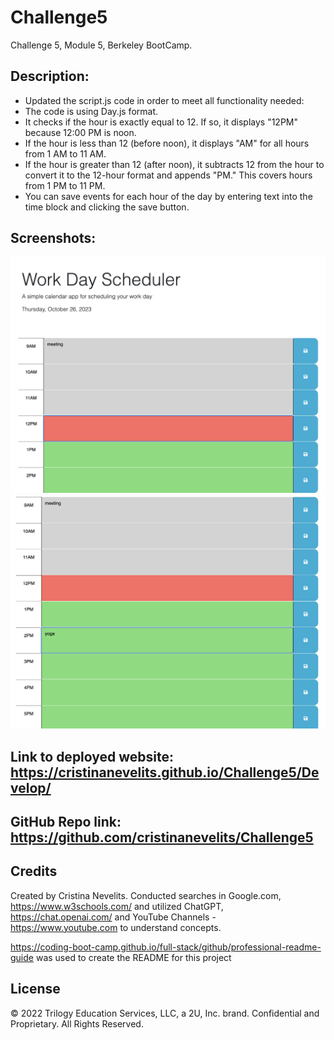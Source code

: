 # Challenge5
Challenge 5, Module 5, Berkeley BootCamp.

## Description: 

- Updated the script.js code in order to meet all functionality needed:
- The code is using Day.js format.
- It checks if the hour is exactly equal to 12. If so, it displays "12PM" because 12:00 PM is noon.
- If the hour is less than 12 (before noon), it displays "AM" for all hours from 1 AM to 11 AM.
- If the hour is greater than 12 (after noon), it subtracts 12 from the hour to convert it to the 12-hour format and appends "PM." This covers hours from 1 PM to 11 PM.
- You can save events for each hour of the day by entering text into the time block and clicking the save button.

## Screenshots:

![Screenshot#1](https://github.com/cristinanevelits/Challenge5/blob/main/Develop/Assets/images/Screenshot%202023-10-26%20at%2012.34.25%20PM.png)
![Screenshot#2](https://github.com/cristinanevelits/Challenge5/blob/main/Develop/Assets/images/Screenshot%202023-10-26%20at%2012.34.39%20PM.png)

## Link to deployed website:  https://cristinanevelits.github.io/Challenge5/Develop/

## GitHub Repo link: https://github.com/cristinanevelits/Challenge5

## Credits

Created by Cristina Nevelits. Conducted searches in Google.com, https://www.w3schools.com/ and utilized ChatGPT, https://chat.openai.com/ and YouTube Channels - https://www.youtube.com to understand concepts.

https://coding-boot-camp.github.io/full-stack/github/professional-readme-guide was used to create the README for this project

## License

© 2022 Trilogy Education Services, LLC, a 2U, Inc. brand. Confidential and Proprietary. All Rights Reserved.
